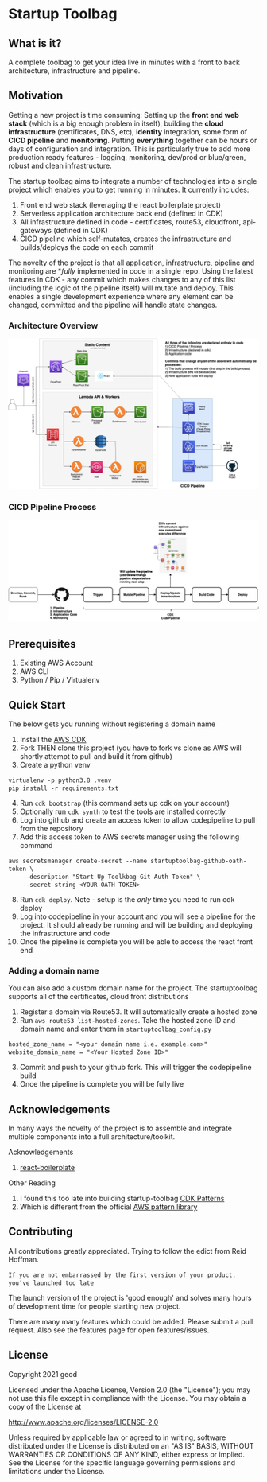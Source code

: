 # Startup Toolbag

## What is it?

A complete toolbag to get your idea live in minutes with a front to back architecture, infrastructure and pipeline.

## Motivation

Getting a new project is time consuming: Setting up the **front end web stack**
(which is a big enough problem in itself), building the **cloud infrastructure** (certificates, DNS, etc), **identity** integration, 
some form of **CICD pipeline** and **monitoring**. Putting **everything** together can be hours or days of configuration 
and integration. This is particularly true to add more production ready features - logging, monitoring, dev/prod or blue/green, 
robust and clean infrastructure.
 
The startup toolbag aims to integrate a number of technologies into a single project which enables you to get running in minutes.
It currently includes:
1. Front end web stack (leveraging the react boilerplate project)
2. Serverless application architecture back end (defined in CDK)
3. All infrastructure defined in code - certificates, route53, cloudfront, api-gateways (defined in CDK)
4. CICD pipeline which self-mutates, creates the infrastructure and builds/deploys the code on each commit

The novelty of the project is that all application, infrastructure, pipeline and monitoring are **fully* implemented in code in a single repo. 
Using the latest features in CDK - any commit which makes changes to any of this list (including the logic of the pipeline itself) will mutate and deploy.
This enables a single development experience where any element can be changed, committed and the pipeline will handle state changes.

### Architecture Overview
![TUB Overview](documentation/TUB.jpg?raw=true "The Startup Toolbag")

### CICD Pipeline Process
![TUB CICD](documentation/TUB-CICD%20Pipeline.jpg?raw=true "The Startup Toolbag CICD")

## Prerequisites

1. Existing AWS Account
2. AWS CLI
3. Python / Pip / Virtualenv

## Quick Start 

The below gets you running without registering a domain name
1. Install the [AWS CDK](https://docs.aws.amazon.com/cdk/latest/guide/cli.html)
2. Fork THEN clone this project (you have to fork vs clone as AWS will shortly attempt to pull and build it from github)
3. Create a python venv
```
virtualenv -p python3.8 .venv
pip install -r requirements.txt
```
4. Run `cdk bootstrap` (this command sets up cdk on your account)
5. Optionally run `cdk synth` to test the tools are installed correctly
6. Log into github and create an access token to allow codepipeline to pull from the repository
7. Add this access token to AWS secrets manager using the following command
```
aws secretsmanager create-secret --name startuptoolbag-github-oath-token \
    --description "Start Up Toolkbag Git Auth Token" \
    --secret-string <YOUR OATH TOKEN>
```
8. Run `cdk deploy`. Note - setup is the *only* time you need to run cdk deploy
9. Log into codepipeline in your account and you will see a pipeline for the project. It should already be running
and will be building and deploying the infrastructure and code
10. Once the pipeline is complete you will be able to access the react front end

### Adding a domain name
You can also add a custom domain name for the project. The startuptoolbag supports all of the certificates,
cloud front distributions
1. Register a domain via Route53. It will automatically create a hosted zone
2. Run `aws route53 list-hosted-zones`. Take the hosted zone ID and domain name and enter them in `startuptoolbag_config.py`
```
hosted_zone_name = "<your domain name i.e. example.com>"
website_domain_name = "<Your Hosted Zone ID>"
```
3. Commit and push to your github fork. This will trigger the codepipeline build
4. Once the pipeline is complete you will be fully live

## Acknowledgements

In many ways the novelty of the project is to assemble and integrate multiple components into a full architecture/toolkit.

Acknowledgements
1. [react-boilerplate](https://github.com/react-boilerplate/react-boilerplate)

Other Reading
1. I found this too late into building startup-toolbag [CDK Patterns](https://cdkpatterns.com/)
2. Which is different from the official [AWS pattern library](https://github.com/aws-samples/aws-cdk-examples)

## Contributing

All contributions greatly appreciated. Trying to follow the edict from Reid Hoffman.
```
If you are not embarrassed by the first version of your product, you’ve launched too late
```
The launch version of the project is 'good enough' and solves many hours
of development time for people starting new project. 

There are many many features which could be added. Please submit a pull request.
Also see the features page for open features/issues.

## License

Copyright 2021 geod

Licensed under the Apache License, Version 2.0 (the "License");
you may not use this file except in compliance with the License.
You may obtain a copy of the License at

   http://www.apache.org/licenses/LICENSE-2.0

Unless required by applicable law or agreed to in writing, software
distributed under the License is distributed on an "AS IS" BASIS,
WITHOUT WARRANTIES OR CONDITIONS OF ANY KIND, either express or implied.
See the License for the specific language governing permissions and
limitations under the License.

